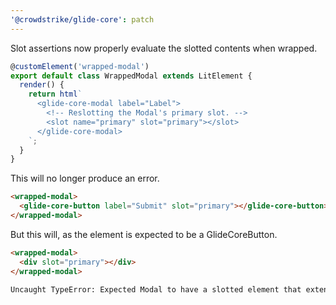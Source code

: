 ```yaml
---
'@crowdstrike/glide-core': patch
---
```


Slot assertions now properly evaluate the slotted contents when wrapped.

```js
@customElement('wrapped-modal')
export default class WrappedModal extends LitElement {
  render() {
    return html`
      <glide-core-modal label="Label">
        <!-- Reslotting the Modal's primary slot. -->
        <slot name="primary" slot="primary"></slot>
      </glide-core-modal>
    `;
  }
}
```

This will no longer produce an error.

```html
<wrapped-modal>
  <glide-core-button label="Submit" slot="primary"></glide-core-button>
</wrapped-modal>
```

But this will, as the element is expected to be a GlideCoreButton.

```html
<wrapped-modal>
  <div slot="primary"></div>
</wrapped-modal>
```

```bash
Uncaught TypeError: Expected Modal to have a slotted element that extends GlideCoreButton. Extends HTMLDivElement instead.
```
